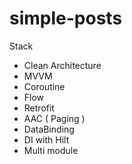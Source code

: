 # simple-posts

Stack

- Clean Architecture
- MVVM
- Coroutine
- Flow
- Retrofit
- AAC ( Paging )
- DataBinding
- DI with Hilt
- Multi module
